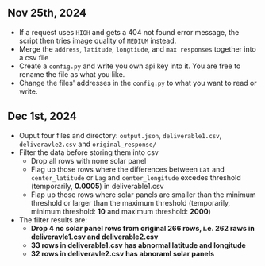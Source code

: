 ## Nov 25th, 2024
*   If a request uses `HIGH` and gets a 404 not found error message, the script then tries image quality of `MEDIUM` instead.
*   Merge the `address`, `latitude`, `longtiude`, and `max responses` together into a csv file
*   Create a `config.py` and write you own api key into it. You are free to rename the file as what you like.
*   Change the files' addresses in the `config.py` to what you want to read or write.

## Dec 1st, 2024
* Ouput four files and directory: `output.json`, `deliverable1.csv`, `deliveravle2.csv` and `original_response/` 
* Filter the data before storing them into csv
    * Drop all rows with none solar panel
    * Flag up those rows where the differences between `Lat` and `center_latitude` or `Lag` and `center_longitude` excedes threshold (temporarily, **0.0005**) in deliverable1.csv
    * Flap up those rows where solar panels are smaller than the minimum threshold or larger than the maximum threshold (temporarily, minimum threshold: **10** and maximum threshold: **2000**)
* The filter results are:
    * **Drop 4 no solar panel rows from original 266 rows, i.e. 262 raws in deliveravle1.csv and deliverable2.csv**
    * **33 rows in deliverable1.csv has abnormal latitude and longitude**
    * **32 rows in deliveravle2.csv has abnoraml solar panels**
